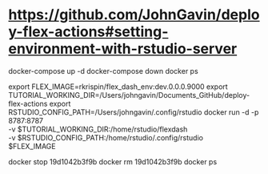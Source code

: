 # https://github.com/JohnGavin/deploy-flex-actions#setting-environment-with-rstudio-server

docker-compose up -d
docker-compose down
docker ps

export FLEX_IMAGE=rkrispin/flex_dash_env:dev.0.0.0.9000
export TUTORIAL_WORKING_DIR=/Users/johngavin/Documents_GitHub/deploy-flex-actions
export RSTUDIO_CONFIG_PATH=/Users/johngavin/.config/rstudio
docker run -d -p 8787:8787 \
	-v $TUTORIAL_WORKING_DIR:/home/rstudio/flexdash \
	-v $RSTUDIO_CONFIG_PATH:/home/rstudio/.config/rstudio \
	$FLEX_IMAGE


docker stop 19d1042b3f9b
docker rm 19d1042b3f9b
docker ps

